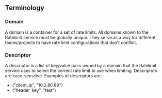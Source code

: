 ## Terminology

### Domain

A domain is a container for a set of rate limits. All domains known to the Ratelimit service must be globally unique. They serve as a way for different teams/projects to have rate limit configurations that don't conflict.

### Descriptor

A descriptor is a list of key/value pairs owned by a domain that the Ratelimit service uses to select the correct rate limit to use when limiting. Descriptors are case-sensitive. Examples of descriptors are:

- ("client_ip", "10.2.80.89")
- ("header_key", "test")